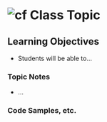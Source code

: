 ![cf](http://i.imgur.com/7v5ASc8.png) Class Topic
===

## Learning Objectives
* Students will be able to...


### Topic Notes
- ...

### Code Samples, etc.
